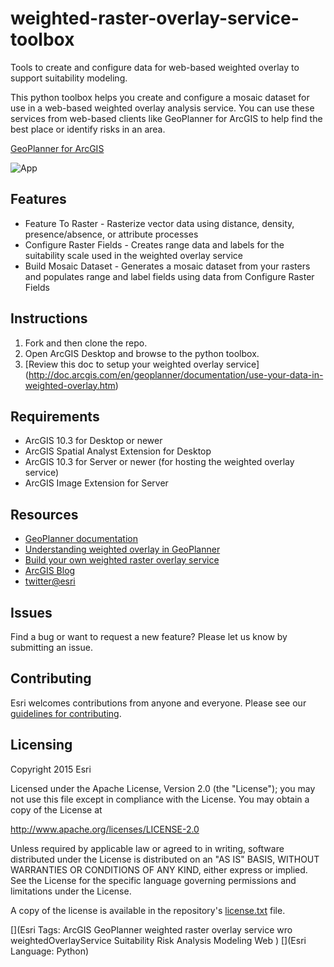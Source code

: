 # weighted-raster-overlay-service-toolbox

Tools to create and configure data for web-based weighted overlay to support suitability modeling. 

This python toolbox helps you create and configure a mosaic dataset for use in a web-based weighted overlay analysis service. You can use these services from web-based clients like GeoPlanner for ArcGIS to help find the best place or identify risks in an area. 

[GeoPlanner for ArcGIS](http://doc.arcgis.com/en/geoplanner/)

![App](https://github.com/ArcGIS/weighted-raster-overlay-service-toolbox/blob/master/weighted-raster-overlay-service-toolbox.png)

## Features
* Feature To Raster - Rasterize vector data using distance, density, presence/absence, or attribute processes
* Configure Raster Fields - Creates range data and labels for the suitability scale used in the weighted overlay service
* Build Mosaic Dataset - Generates a mosaic dataset from your rasters and populates range and label fields using data from Configure Raster Fields 

## Instructions

1. Fork and then clone the repo. 
2. Open ArcGIS Desktop and browse to the python toolbox.
3. [Review this doc to setup your weighted overlay service] (http://doc.arcgis.com/en/geoplanner/documentation/use-your-data-in-weighted-overlay.htm)

## Requirements

* ArcGIS 10.3 for Desktop or newer 
* ArcGIS Spatial Analyst Extension for Desktop
* ArcGIS 10.3 for Server or newer (for hosting the weighted overlay service)
* ArcGIS Image Extension for Server

## Resources

* [GeoPlanner documentation](http://doc.arcgis.com/en/geoplanner/guide/what-is-a-geodesign-project.htm)
* [Understanding weighted overlay in GeoPlanner](http://doc.arcgis.com/en/geoplanner/documentation/find-the-best-place-using-weighted-overlay.htm)
* [Build your own weighted raster overlay service](http://doc.arcgis.com/en/geoplanner/documentation/use-your-data-in-weighted-overlay.htm)
* [ArcGIS Blog](http://blogs.esri.com/esri/arcgis/)
* [twitter@esri](http://twitter.com/esri)

## Issues

Find a bug or want to request a new feature?  Please let us know by submitting an issue.

## Contributing

Esri welcomes contributions from anyone and everyone. Please see our [guidelines for contributing](https://github.com/esri/contributing).

## Licensing
Copyright 2015 Esri

Licensed under the Apache License, Version 2.0 (the "License");
you may not use this file except in compliance with the License.
You may obtain a copy of the License at

   http://www.apache.org/licenses/LICENSE-2.0

Unless required by applicable law or agreed to in writing, software
distributed under the License is distributed on an "AS IS" BASIS,
WITHOUT WARRANTIES OR CONDITIONS OF ANY KIND, either express or implied.
See the License for the specific language governing permissions and
limitations under the License.

A copy of the license is available in the repository's [license.txt]( https://github.com/ArcGIS/weighted-raster-overlay-service-toolbox/blob/master/license.txt) file.

[](Esri Tags: ArcGIS GeoPlanner weighted raster overlay service wro weightedOverlayService Suitability Risk Analysis Modeling Web ) 
[](Esri Language: Python)
